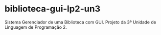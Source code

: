 # biblioteca-gui-lp2-un3
Sistema Gerenciador de uma Biblioteca com GUI. Projeto da 3ª Unidade de Linguagem de Programação 2.
